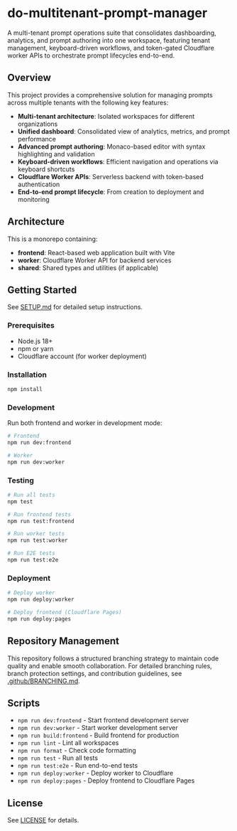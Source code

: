 # do-multitenant-prompt-manager

A multi-tenant prompt operations suite that consolidates dashboarding, analytics, and prompt authoring into one workspace, featuring tenant management, keyboard-driven workflows, and token-gated Cloudflare worker APIs to orchestrate prompt lifecycles end-to-end.

## Overview

This project provides a comprehensive solution for managing prompts across multiple tenants with the following key features:

- **Multi-tenant architecture**: Isolated workspaces for different organizations
- **Unified dashboard**: Consolidated view of analytics, metrics, and prompt performance
- **Advanced prompt authoring**: Monaco-based editor with syntax highlighting and validation
- **Keyboard-driven workflows**: Efficient navigation and operations via keyboard shortcuts
- **Cloudflare Worker APIs**: Serverless backend with token-based authentication
- **End-to-end prompt lifecycle**: From creation to deployment and monitoring

## Architecture

This is a monorepo containing:

- **frontend**: React-based web application built with Vite
- **worker**: Cloudflare Worker API for backend services
- **shared**: Shared types and utilities (if applicable)

## Getting Started

See [SETUP.md](./SETUP.md) for detailed setup instructions.

### Prerequisites

- Node.js 18+
- npm or yarn
- Cloudflare account (for worker deployment)

### Installation

```bash
npm install
```

### Development

Run both frontend and worker in development mode:

```bash
# Frontend
npm run dev:frontend

# Worker
npm run dev:worker
```

### Testing

```bash
# Run all tests
npm test

# Run frontend tests
npm run test:frontend

# Run worker tests
npm run test:worker

# Run E2E tests
npm run test:e2e
```

### Deployment

```bash
# Deploy worker
npm run deploy:worker

# Deploy frontend (Cloudflare Pages)
npm run deploy:pages
```

## Repository Management

This repository follows a structured branching strategy to maintain code quality and enable smooth collaboration. For detailed branching rules, branch protection settings, and contribution guidelines, see [.github/BRANCHING.md](./.github/BRANCHING.md).

## Scripts

- `npm run dev:frontend` - Start frontend development server
- `npm run dev:worker` - Start worker development server
- `npm run build:frontend` - Build frontend for production
- `npm run lint` - Lint all workspaces
- `npm run format` - Check code formatting
- `npm run test` - Run all tests
- `npm run test:e2e` - Run end-to-end tests
- `npm run deploy:worker` - Deploy worker to Cloudflare
- `npm run deploy:pages` - Deploy frontend to Cloudflare Pages

## License

See [LICENSE](./LICENSE) for details.
